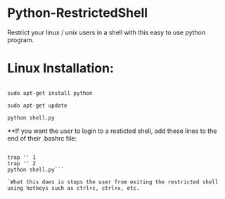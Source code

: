 # Python-RestrictedShell

Restrict your linux / unix users in a shell with this easy to use python program.

# **Linux Installation:**

```git clone https://github.com/60x/Python-RestrictedShell && cd Python-RestrictedShell

sudo apt-get install python

sudo apt-get update

python shell.py
```

**If you want the user to login to a resticted shell, add these lines to the end of their .bashrc file:

```nano /home/dave/.bashrc
```

```
trap '' 1
trap '' 2
python shell.py```

`What this does is stops the user from exiting the restricted shell using hotkeys such as ctrl+c, ctrl+x, etc.
